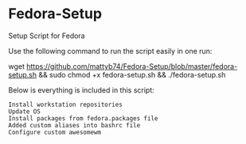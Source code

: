 # Fedora-Setup

Setup Script for Fedora

Use the following command to run the script easily in one run:

wget https://github.com/mattyb74/Fedora-Setup/blob/master/fedora-setup.sh && sudo chmod +x fedora-setup.sh && ./fedora-setup.sh

Below is everything is included in this script:

    Install workstation repositories
    Update OS
    Install packages from fedora.packages file
    Added custom aliases into bashrc file
    Configure custom awesomewm
